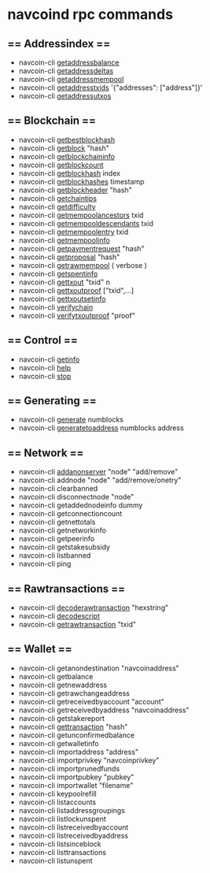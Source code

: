 # navcoind rpc commands

## == Addressindex ==
- navcoin-cli [getaddressbalance](address-index/getaddressbalance.md)
- navcoin-cli [getaddressdeltas](address-index/getaddressdeltas.md)
- navcoin-cli [getaddressmempool](address-index/getaddressmempool.md)
- navcoin-cli [getaddresstxids](address-index/getaddresstxids.md) '{"addresses": ["address"]}'
- navcoin-cli [getaddressutxos](address-index/getaddressutxos.md)

## == Blockchain ==
- navcoin-cli [getbestblockhash](blockchain/getbestblockhash.md)
- navcoin-cli [getblock](blockchain/getblock.md) "hash"
- navcoin-cli [getblockchaininfo](blockchain/getblockchaininfo.md)
- navcoin-cli [getblockcount](blockchain/getblockcount.md)
- navcoin-cli [getblockhash](blockchain/getblockhash.md) index
- navcoin-cli [getblockhashes](blockchain/getblockhashes.md) timestamp
- navcoin-cli [getblockheader](blockchain/getblockheader.md) "hash"
- navcoin-cli [getchaintips](blockchain/getchaintips.md)
- navcoin-cli [getdifficulty](blockchain/getdifficulty.md)
- navcoin-cli [getmempoolancestors](blockchain/getmempoolancestors.md) txid
- navcoin-cli [getmempooldescendants](blockchain/getmempooldescendants.md) txid
- navcoin-cli [getmempoolentry](blockchain/getmempoolentry.md) txid
- navcoin-cli [getmempoolinfo](blockchain/getmempoolinfo.md)
- navcoin-cli [getpaymentrequest](blockchain/getpaymentrequest.md) "hash"
- navcoin-cli [getproposal](blockchain/getproposal.md) "hash"
- navcoin-cli [getrawmempool](blockchain/getrawmempool.md) ( verbose )
- navcoin-cli [getspentinfo](blockchain/getspentinfo.md)
- navcoin-cli [gettxout](blockchain/gettxout.md) "txid" n
- navcoin-cli [gettxoutproof](blockchain/gettxoutproof.md) ["txid",...]
- navcoin-cli [gettxoutsetinfo](blockchain/gettxoutsetinfo.md)
- navcoin-cli [verifychain](blockchain/verifychain.md)
- navcoin-cli [verifytxoutproof](blockchain/verifytxoutproof.md) "proof"

## == Control ==
- navcoin-cli [getinfo](control/getinfo.md)
- navcoin-cli [help](control/help.md)
- navcoin-cli [stop](control/stop.md)

## == Generating ==
- navcoin-cli [generate](generating/generate.md) numblocks
- navcoin-cli [generatetoaddress](generating/generatetoaddress.md) numblocks address

## == Network ==
- navcoin-cli [addanonserver](network/addanonserver.md) "node" "add/remove"
- navcoin-cli addnode "node" "add/remove/onetry"
- navcoin-cli clearbanned
- navcoin-cli disconnectnode "node"
- navcoin-cli getaddednodeinfo dummy
- navcoin-cli getconnectioncount
- navcoin-cli getnettotals
- navcoin-cli getnetworkinfo
- navcoin-cli getpeerinfo
- navcoin-cli getstakesubsidy <hex string>
- navcoin-cli listbanned
- navcoin-cli ping

## == Rawtransactions ==
- navcoin-cli [decoderawtransaction](raw-transactions/decoderawtransaction.md) "hexstring"
- navcoin-cli [decodescript](raw-transactions/decodescript.md)
- navcoin-cli [getrawtransaction](raw-transactions/getrawtransaction.md) "txid"

## == Wallet ==
- navcoin-cli getanondestination "navcoinaddress"
- navcoin-cli getbalance
- navcoin-cli getnewaddress
- navcoin-cli getrawchangeaddress
- navcoin-cli getreceivedbyaccount "account"
- navcoin-cli getreceivedbyaddress "navcoinaddress"
- navcoin-cli getstakereport
- navcoin-cli [gettransaction](wallet/gettransaction.md) "hash"
- navcoin-cli getunconfirmedbalance
- navcoin-cli getwalletinfo
- navcoin-cli importaddress "address"
- navcoin-cli importprivkey "navcoinprivkey"
- navcoin-cli importprunedfunds
- navcoin-cli importpubkey "pubkey"
- navcoin-cli importwallet "filename"
- navcoin-cli keypoolrefill
- navcoin-cli listaccounts
- navcoin-cli listaddressgroupings
- navcoin-cli listlockunspent
- navcoin-cli listreceivedbyaccount
- navcoin-cli listreceivedbyaddress
- navcoin-cli listsinceblock
- navcoin-cli listtransactions
- navcoin-cli listunspent

